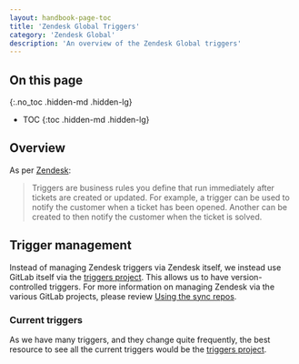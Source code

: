 ```yaml
---
layout: handbook-page-toc
title: 'Zendesk Global Triggers'
category: 'Zendesk Global'
description: 'An overview of the Zendesk Global triggers'
---
```


## On this page
{:.no_toc .hidden-md .hidden-lg}

- TOC
{:toc .hidden-md .hidden-lg}

## Overview

As per
[Zendesk](https://support.zendesk.com/hc/en-us/articles/203662246-About-triggers-and-how-they-work):

> Triggers are business rules you define that run immediately after tickets are
> created or updated. For example, a trigger can be used to notify the customer
> when a ticket has been opened. Another can be created to then notify the
> customer when the ticket is solved.

## Trigger management

Instead of managing Zendesk triggers via Zendesk itself, we instead use GitLab
itself via the
[triggers project](https://gitlab.com/gitlab-com/support/support-ops/zendesk-global/triggers).
This allows us to have version-controlled triggers. For more information on
managing Zendesk via the various GitLab projects, please review
[Using the sync repos](sync_repos.html).

### Current triggers

As we have many triggers, and they change quite frequently, the best resource to
see all the current triggers would be the
[triggers project](https://gitlab.com/gitlab-com/support/support-ops/zendesk-global/triggers).

